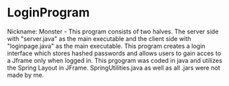 # LoginProgram
Nickname: Monster - 
This program consists of two halves. The server side with "server.java" as the main executable and the client side with "loginpage.java" as the main executable. This program creates a login interface which stores hashed passwords and allows users to gain acces to a Jframe only when logged in. This prgogram was coded in java and utilizes the Spring Layout in JFrame.
SpringUtilities.java as well as all .jars were not made by me.
